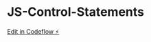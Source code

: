 # JS-Control-Statements

[Edit in Codeflow ⚡️](https://stackblitz.com/~/github.com/PoshikaM/JS-Control-Statements)